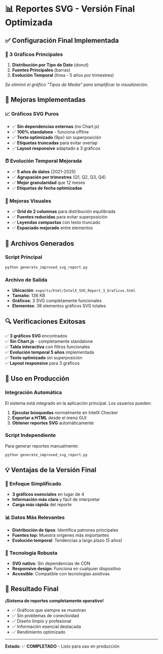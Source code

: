 # 📊 Reportes SVG - Versión Final Optimizada

## ✅ Configuración Final Implementada

### 🎯 3 Gráficos Principales
1. **Distribución por Tipo de Dato** (donut)
2. **Fuentes Principales** (barras)  
3. **Evolución Temporal** (línea - 5 años por trimestres)

*Se eliminó el gráfico "Tipos de Media" para simplificar la visualización.*

## 🔧 Mejoras Implementadas

### 📈 Gráficos SVG Puros
- ✅ **Sin dependencias externas** (no Chart.js)
- ✅ **100% standalone** - funciona offline
- ✅ **Texto optimizado** (9px) sin superposición
- ✅ **Etiquetas truncadas** para evitar overlap
- ✅ **Layout responsive** adaptado a 3 gráficos

### ⏰ Evolución Temporal Mejorada
- ✅ **5 años de datos** (2021-2025)
- ✅ **Agrupación por trimestres** (Q1, Q2, Q3, Q4)
- ✅ **Mejor granularidad** que 12 meses
- ✅ **Etiquetas de fecha optimizadas**

### 🎨 Mejoras Visuales
- ✅ **Grid de 2 columnas** para distribución equilibrada
- ✅ **Fuentes reducidas** para evitar superposición
- ✅ **Leyendas compactas** con texto truncado
- ✅ **Espaciado mejorado** entre elementos

## 📁 Archivos Generados

### Script Principal
```bash
python generate_improved_svg_report.py
```

### Archivo de Salida
- **Ubicación**: `exports/html/IntelX_SVG_Report_3_Graficos.html`
- **Tamaño**: 136 KB
- **Gráficos**: 3 SVG completamente funcionales
- **Elementos**: 38 elementos gráficos SVG totales

## 🔍 Verificaciones Exitosas

✅ **3 gráficos SVG** encontrados  
✅ **Sin Chart.js** - completamente standalone  
✅ **Tabla interactiva** con filtros funcionales  
✅ **Evolución temporal 5 años** implementada  
✅ **Texto optimizado** sin superposición  
✅ **Layout responsive** para 3 gráficos  

## 🚀 Uso en Producción

### Integración Automática
El sistema está integrado en la aplicación principal. Los usuarios pueden:

1. **Ejecutar búsquedas** normalmente en IntelX Checker
2. **Exportar a HTML** desde el menú GUI
3. **Obtener reportes SVG** automáticamente

### Script Independiente
Para generar reportes manualmente:
```bash
python generate_improved_svg_report.py
```

## 💡 Ventajas de la Versión Final

### 🎯 Enfoque Simplificado
- **3 gráficos esenciales** en lugar de 4
- **Información más clara** y fácil de interpretar
- **Carga más rápida** del reporte

### 📊 Datos Más Relevantes
- **Distribución de tipos**: Identifica patrones principales
- **Fuentes top**: Muestra orígenes más importantes
- **Evolución temporal**: Tendencias a largo plazo (5 años)

### 🔧 Tecnología Robusta
- **SVG nativo**: Sin dependencias de CDN
- **Responsive design**: Funciona en cualquier dispositivo
- **Accesible**: Compatible con tecnologías asistivas

## 🎉 Resultado Final

**¡Sistema de reportes completamente operativo!** 

- ✅ Gráficos que siempre se muestran
- ✅ Sin problemas de conectividad
- ✅ Diseño limpio y profesional
- ✅ Información esencial destacada
- ✅ Rendimiento optimizado

---

**Estado**: ✅ **COMPLETADO** - Listo para uso en producción
